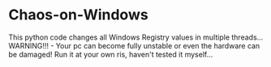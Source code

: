 # Chaos-on-Windows
This python code changes all Windows Registry values in multiple threads... WARNING!!! - Your pc can become fully unstable or even the hardware can be damaged! Run it at your own ris, haven't tested it myself...
